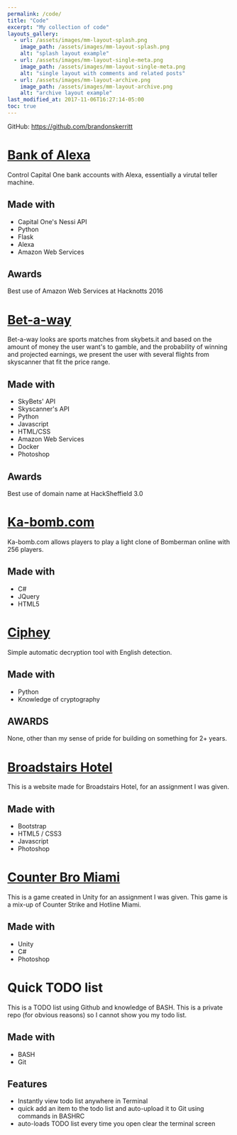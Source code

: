 ```yaml
---
permalink: /code/
title: "Code"
excerpt: "My collection of code"
layouts_gallery:
  - url: /assets/images/mm-layout-splash.png
    image_path: /assets/images/mm-layout-splash.png
    alt: "splash layout example"
  - url: /assets/images/mm-layout-single-meta.png
    image_path: /assets/images/mm-layout-single-meta.png
    alt: "single layout with comments and related posts"
  - url: /assets/images/mm-layout-archive.png
    image_path: /assets/images/mm-layout-archive.png
    alt: "archive layout example"
last_modified_at: 2017-11-06T16:27:14-05:00
toc: true
---
```



GitHub:
https://github.com/brandonskerritt

# [Bank of Alexa](https://devpost.com/software/bank-of-alexa)
Control Capital One bank accounts with Alexa, essentially a virutal teller machine.
## Made with
* Capital One's Nessi API
* Python
* Flask
* Alexa
* Amazon Web Services
## Awards
Best use of Amazon Web Services at Hacknotts 2016

# [Bet-a-way](https://devpost.com/software/bet-a-way)
Bet-a-way looks are sports matches from skybets.it and based on the amount of money the user want's to gamble, and the probability of winning and projected earnings, we present the user with several flights from skyscanner that fit the price range.
## Made with
* SkyBets' API
* Skyscanner's API
* Python
* Javascript
* HTML/CSS
* Amazon Web Services
* Docker
* Photoshop
## Awards
Best use of domain name at HackSheffield 3.0

# [Ka-bomb.com](https://devpost.com/software/ka-bomb-com)
Ka-bomb.com allows players to play a light clone of Bomberman online with 256 players.
## Made with
* C#
* JQuery
* HTML5

# [Ciphey](https://github.com/brandonskerritt)
Simple automatic decryption tool with English detection.
## Made with
* Python
* Knowledge of cryptography
## AWARDS
None, other than my sense of pride for building on something for 2+ years.

# [Broadstairs Hotel](https://github.com/brandonskerritt/Hotel_assignment)
This is a website made for Broadstairs Hotel, for an assignment I was given.
## Made with
* Bootstrap
* HTML5 / CSS3
* Javascript
* Photoshop

# [Counter Bro Miami](https://github.com/brandonskerritt/counter_bro_miami)
This is a game created in Unity for an assignment I was given. This game is a mix-up of Counter Strike and Hotline Miami.
## Made with
* Unity
* C#
* Photoshop

# Quick TODO list
This is a TODO list using Github and knowledge of BASH. This is a private repo (for obvious reasons) so I cannot show you my todo list.

## Made with

* BASH
* Git

## Features
* Instantly view todo list anywhere in Terminal
* quick add an item to the todo list and auto-upload it to Git using commands in BASHRC
* auto-loads TODO list every time you open clear the terminal screen

